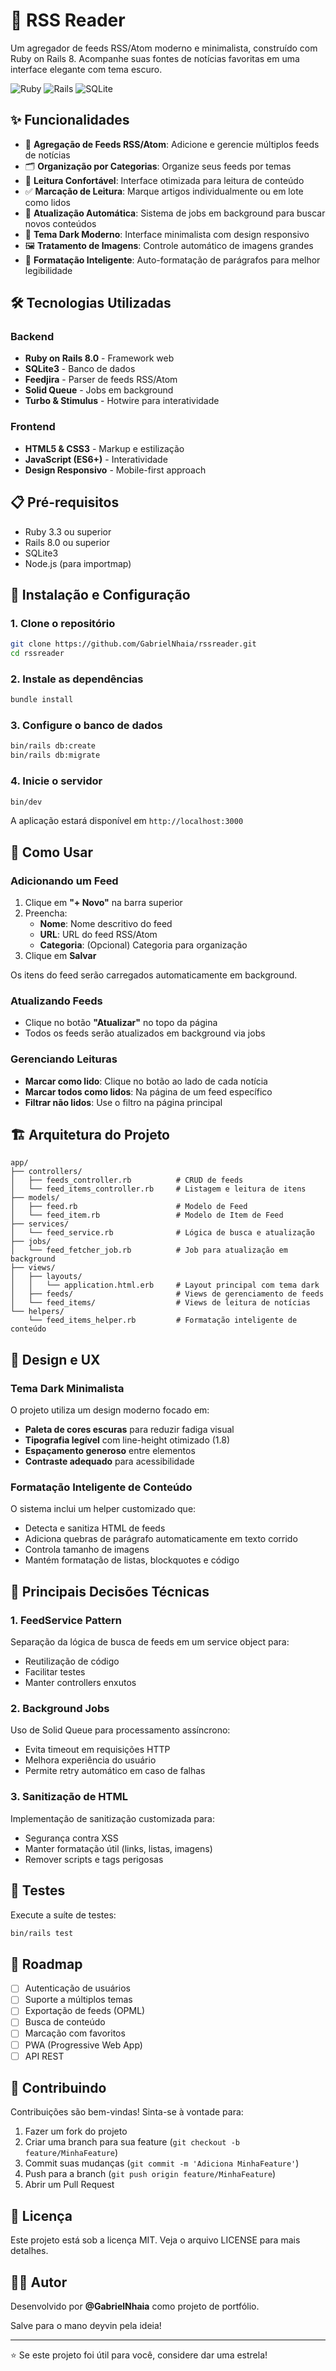 # 📰 RSS Reader

Um agregador de feeds RSS/Atom moderno e minimalista, construído com Ruby on Rails 8. Acompanhe suas fontes de notícias favoritas em uma interface elegante com tema escuro.

![Ruby](https://img.shields.io/badge/Ruby-3.3+-red.svg)
![Rails](https://img.shields.io/badge/Rails-8.0-red.svg)
![SQLite](https://img.shields.io/badge/SQLite-3-blue.svg)

## ✨ Funcionalidades

- 📡 **Agregação de Feeds RSS/Atom**: Adicione e gerencie múltiplos feeds de notícias
- 🗂️ **Organização por Categorias**: Organize seus feeds por temas
- 📖 **Leitura Confortável**: Interface otimizada para leitura de conteúdo
- ✅ **Marcação de Leitura**: Marque artigos individualmente ou em lote como lidos
- 🔄 **Atualização Automática**: Sistema de jobs em background para buscar novos conteúdos
- 🎨 **Tema Dark Moderno**: Interface minimalista com design responsivo
- 🖼️ **Tratamento de Imagens**: Controle automático de imagens grandes
- 📝 **Formatação Inteligente**: Auto-formatação de parágrafos para melhor legibilidade

## 🛠️ Tecnologias Utilizadas

### Backend
- **Ruby on Rails 8.0** - Framework web
- **SQLite3** - Banco de dados
- **Feedjira** - Parser de feeds RSS/Atom
- **Solid Queue** - Jobs em background
- **Turbo & Stimulus** - Hotwire para interatividade

### Frontend
- **HTML5 & CSS3** - Markup e estilização
- **JavaScript (ES6+)** - Interatividade
- **Design Responsivo** - Mobile-first approach

## 📋 Pré-requisitos

- Ruby 3.3 ou superior
- Rails 8.0 ou superior
- SQLite3
- Node.js (para importmap)

## 🚀 Instalação e Configuração

### 1. Clone o repositório

```bash
git clone https://github.com/GabrielNhaia/rssreader.git
cd rssreader
```

### 2. Instale as dependências

```bash
bundle install
```

### 3. Configure o banco de dados

```bash
bin/rails db:create
bin/rails db:migrate
```

### 4. Inicie o servidor

```bash
bin/dev
```

A aplicação estará disponível em `http://localhost:3000`

## 📖 Como Usar

### Adicionando um Feed

1. Clique em **"+ Novo"** na barra superior
2. Preencha:
   - **Nome**: Nome descritivo do feed
   - **URL**: URL do feed RSS/Atom
   - **Categoria**: (Opcional) Categoria para organização
3. Clique em **Salvar**

Os itens do feed serão carregados automaticamente em background.

### Atualizando Feeds

- Clique no botão **"Atualizar"** no topo da página
- Todos os feeds serão atualizados em background via jobs

### Gerenciando Leituras

- **Marcar como lido**: Clique no botão ao lado de cada notícia
- **Marcar todos como lidos**: Na página de um feed específico
- **Filtrar não lidos**: Use o filtro na página principal

## 🏗️ Arquitetura do Projeto

```
app/
├── controllers/
│   ├── feeds_controller.rb          # CRUD de feeds
│   └── feed_items_controller.rb     # Listagem e leitura de itens
├── models/
│   ├── feed.rb                      # Modelo de Feed
│   └── feed_item.rb                 # Modelo de Item de Feed
├── services/
│   └── feed_service.rb              # Lógica de busca e atualização
├── jobs/
│   └── feed_fetcher_job.rb          # Job para atualização em background
├── views/
│   ├── layouts/
│   │   └── application.html.erb     # Layout principal com tema dark
│   ├── feeds/                       # Views de gerenciamento de feeds
│   └── feed_items/                  # Views de leitura de notícias
└── helpers/
    └── feed_items_helper.rb         # Formatação inteligente de conteúdo
```

## 🎨 Design e UX

### Tema Dark Minimalista

O projeto utiliza um design moderno focado em:
- **Paleta de cores escuras** para reduzir fadiga visual
- **Tipografia legível** com line-height otimizado (1.8)
- **Espaçamento generoso** entre elementos
- **Contraste adequado** para acessibilidade

### Formatação Inteligente de Conteúdo

O sistema inclui um helper customizado que:
- Detecta e sanitiza HTML de feeds
- Adiciona quebras de parágrafo automaticamente em texto corrido
- Controla tamanho de imagens
- Mantém formatação de listas, blockquotes e código

## 🔧 Principais Decisões Técnicas

### 1. FeedService Pattern
Separação da lógica de busca de feeds em um service object para:
- Reutilização de código
- Facilitar testes
- Manter controllers enxutos

### 2. Background Jobs
Uso de Solid Queue para processamento assíncrono:
- Evita timeout em requisições HTTP
- Melhora experiência do usuário
- Permite retry automático em caso de falhas

### 3. Sanitização de HTML
Implementação de sanitização customizada para:
- Segurança contra XSS
- Manter formatação útil (links, listas, imagens)
- Remover scripts e tags perigosas

## 🧪 Testes

Execute a suíte de testes:

```bash
bin/rails test
```

## 📝 Roadmap

- [ ] Autenticação de usuários
- [ ] Suporte a múltiplos temas
- [ ] Exportação de feeds (OPML)
- [ ] Busca de conteúdo
- [ ] Marcação com favoritos
- [ ] PWA (Progressive Web App)
- [ ] API REST

## 🤝 Contribuindo

Contribuições são bem-vindas! Sinta-se à vontade para:

1. Fazer um fork do projeto
2. Criar uma branch para sua feature (`git checkout -b feature/MinhaFeature`)
3. Commit suas mudanças (`git commit -m 'Adiciona MinhaFeature'`)
4. Push para a branch (`git push origin feature/MinhaFeature`)
5. Abrir um Pull Request

## 📄 Licença

Este projeto está sob a licença MIT. Veja o arquivo LICENSE para mais detalhes.

## 👨‍💻 Autor

Desenvolvido por **@GabrielNhaia** como projeto de portfólio.

Salve para o mano deyvin pela ideia!

---

⭐ Se este projeto foi útil para você, considere dar uma estrela!

